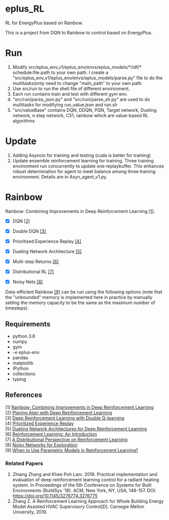 # eplus_RL
RL for EnergyPlus based on Rainbow.

This is a project from DQN to Rainbow to control based on EnergyPlus. 

Run
=======
1. Modify src/eplus_env_v1/eplus_env/envs/eplus_models/\*/idf/\* schedule:file path to your own path. I create a "src/eplus_env_v1/eplus_env/envs/eplus_models/parse.py" file to do the multitasks(only need to change
   "main_path" to your own path.
2. Use src/run to run the shell file of different environment.
3. Each run contains train and test with different gym env.
4. "src/run/parse_json.py" and "src/run/parse_sh.py" are used to do multitasks for modifying run_value.json and run.sh 
5. "src/valueBase" contains DQN, DDQN, PQN, Target network, Dueling network, n step network, C51, rainbow which are value-based RL algorithms

Update
======
1. Adding Asyncio for training and testing (cuda is better for training)
2. Update ensemble reinforcement learning for training. Three training environment run concurrently to update one replaybuffer. This enhances robust determination for agent to
   meet balance among three training environment. Details are in Asyn_agent_v1.py.




Rainbow
=======

Rainbow: Combining Improvements in Deep Reinforcement Learning [[1]](#references).


- [x] DQN [[2]](#references)
- [x] Double DQN [[3]](#references)
- [x] Prioritised Experience Replay [[4]](#references)
- [x] Dueling Network Architecture [[5]](#references)
- [x] Multi-step Returns [[6]](#references)
- [x] Distributional RL [[7]](#references)
- [x] Noisy Nets [[8]](#references)


Data-efficient Rainbow [[9]](#references) can be run using the following options (note that the "unbounded" memory is implemented here in practice by manually setting the memory capacity to be the same as the maximum number of timesteps):

Requirements
------------
- python 3.8
- numpy
- gym
- -e eplus-env
- pandas
- matplotlib
- IPython
- collections
- typing


References
----------

[1] [Rainbow: Combining Improvements in Deep Reinforcement Learning](https://arxiv.org/abs/1710.02298)  
[2] [Playing Atari with Deep Reinforcement Learning](http://arxiv.org/abs/1312.5602)  
[3] [Deep Reinforcement Learning with Double Q-learning](http://arxiv.org/abs/1509.06461)  
[4] [Prioritized Experience Replay](http://arxiv.org/abs/1511.05952)  
[5] [Dueling Network Architectures for Deep Reinforcement Learning](http://arxiv.org/abs/1511.06581)  
[6] [Reinforcement Learning: An Introduction](http://www.incompleteideas.net/sutton/book/ebook/the-book.html)  
[7] [A Distributional Perspective on Reinforcement Learning](https://arxiv.org/abs/1707.06887)  
[8] [Noisy Networks for Exploration](https://arxiv.org/abs/1706.10295)  
[9] [When to Use Parametric Models in Reinforcement Learning?](https://arxiv.org/abs/1906.05243)  
### Related Papers
1. Zhiang Zhang and Khee Poh Lam. 2018. Practical implementation and evaluation of deep reinforcement learning control for a radiant heating system. In Proceedings of the 5th Conference on Systems for Built Environments (BuildSys '18). ACM, New York, NY, USA, 148-157. DOI: https://doi.org/10.1145/3276774.3276775
2. Zhang Z. A Reinforcement Learning Approach for Whole Building Energy Model Assisted HVAC Supervisory Control[D]. Carnegie Mellon University, 2019.
